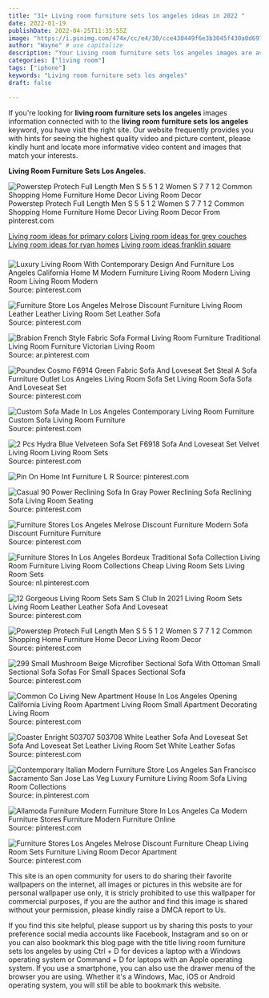 ```yaml
---
title: "31+ Living room furniture sets los angeles ideas in 2022 "
date: 2022-01-19
publishDate: 2022-04-25T11:35:55Z
image: "https://i.pinimg.com/474x/cc/e4/30/cce430449f6e3b3045f430a0d697c972.jpg"
author: "Wayne" # use capitalize
description: "Your Living room furniture sets los angeles images are available. Living room furniture sets los angeles are a topic that is being searched for and liked by netizens today. You can Get the Living room furniture sets los angeles files here. Get all royalty-free photos."
categories: ["living room"]
tags: ["iphone"]
keywords: "Living room furniture sets los angeles"
draft: false

---
```


If you're looking for **living room furniture sets los angeles** images information connected with to the **living room furniture sets los angeles** keyword, you have visit the right  site.  Our website frequently  provides you with  hints  for seeing  the highest  quality video and picture  content, please kindly hunt and locate more informative video content and images  that match your interests.

**Living Room Furniture Sets Los Angeles**. 

![Powerstep Protech Full Length Men S 5 5 1 2 Women S 7 7 1 2 Common Shopping Home Furniture Home Decor Living Room Decor](https://i.pinimg.com/originals/90/11/6b/90116bc007fe56de7582f3f4827943f1.jpg "Powerstep Protech Full Length Men S 5 5 1 2 Women S 7 7 1 2 Common Shopping Home Furniture Home Decor Living Room Decor")
Powerstep Protech Full Length Men S 5 5 1 2 Women S 7 7 1 2 Common Shopping Home Furniture Home Decor Living Room Decor From pinterest.com

[Living room ideas for primary colors](/living-room-ideas-for-primary-colors/)
[Living room ideas for grey couches](/living-room-ideas-for-grey-couches/)
[Living room ideas for ryan homes](/living-room-ideas-for-ryan-homes/)
[Living room ideas franklin square](/living-room-ideas-franklin-square/)



### 

 


![Luxury Living Room With Contemporary Design And Furniture Los Angeles California Home M Modern Furniture Living Room Modern Living Room Living Room Modern](https://i.pinimg.com/originals/2f/1f/b7/2f1fb74ccfbf073bc3078840a0b422c6.jpg "Luxury Living Room With Contemporary Design And Furniture Los Angeles California Home M Modern Furniture Living Room Modern Living Room Living Room Modern")
Source: pinterest.com

 

![Furniture Store Los Angeles Melrose Discount Furniture Living Room Leather Leather Living Room Set Leather Sofa](https://i.pinimg.com/564x/17/92/3b/17923b78fb37458595a22be30fdf07cd.jpg "Furniture Store Los Angeles Melrose Discount Furniture Living Room Leather Leather Living Room Set Leather Sofa")
Source: pinterest.com

 

![Brabion French Style Fabric Sofa Formal Living Room Furniture Traditional Living Room Furniture Victorian Living Room](https://i.pinimg.com/originals/b6/90/64/b690640a1a09e24b65c9eb3a7f9a8067.jpg "Brabion French Style Fabric Sofa Formal Living Room Furniture Traditional Living Room Furniture Victorian Living Room")
Source: ar.pinterest.com

 

![Poundex Cosmo F6914 Green Fabric Sofa And Loveseat Set Steal A Sofa Furniture Outlet Los Angeles Living Room Sofa Set Living Room Sofa Sofa And Loveseat Set](https://i.pinimg.com/originals/45/5c/ce/455ccec58b7a0739bcb79d1e6bbecd32.jpg "Poundex Cosmo F6914 Green Fabric Sofa And Loveseat Set Steal A Sofa Furniture Outlet Los Angeles Living Room Sofa Set Living Room Sofa Sofa And Loveseat Set")
Source: pinterest.com

 

![Custom Sofa Made In Los Angeles Contemporary Living Room Furniture Custom Sofa Living Room Furniture](https://i.pinimg.com/originals/dd/e9/99/dde999e0e261b7fdc5b0eba5e3dd7593.jpg "Custom Sofa Made In Los Angeles Contemporary Living Room Furniture Custom Sofa Living Room Furniture")
Source: pinterest.com

 

![2 Pcs Hydra Blue Velveteen Sofa Set F6918 Sofa And Loveseat Set Velvet Living Room Living Room Sets](https://i.pinimg.com/originals/29/51/af/2951afc3b7c9439e0def462f83a86a3e.jpg "2 Pcs Hydra Blue Velveteen Sofa Set F6918 Sofa And Loveseat Set Velvet Living Room Living Room Sets")
Source: pinterest.com

 

![Pin On Home Int Furniture L R](https://i.pinimg.com/originals/26/76/87/2676871d9bd9b194a8c3cff8b525e501.jpg "Pin On Home Int Furniture L R")
Source: pinterest.com

 

![Casual 90 Power Reclining Sofa In Gray Power Reclining Sofa Reclining Sofa Living Room Seating](https://i.pinimg.com/736x/79/43/cf/7943cf33853c3fbe5f3df52f10c092ec.jpg "Casual 90 Power Reclining Sofa In Gray Power Reclining Sofa Reclining Sofa Living Room Seating")
Source: pinterest.com

 

![Furniture Stores Los Angeles Melrose Discount Furniture Modern Sofa Discount Furniture Furniture](https://i.pinimg.com/originals/73/f0/e5/73f0e5630994f070d00e3298be11180f.jpg "Furniture Stores Los Angeles Melrose Discount Furniture Modern Sofa Discount Furniture Furniture")
Source: pinterest.com

 

![Furniture Stores In Los Angeles Bordeux Traditional Sofa Collection Living Room Furniture Living Room Collections Cheap Living Room Sets Living Room Sets](https://i.pinimg.com/originals/0e/e8/a7/0ee8a74e158c459079f2a05139db23e0.jpg "Furniture Stores In Los Angeles Bordeux Traditional Sofa Collection Living Room Furniture Living Room Collections Cheap Living Room Sets Living Room Sets")
Source: nl.pinterest.com

 

![12 Gorgeous Living Room Sets Sam S Club In 2021 Living Room Sets Living Room Leather Leather Sofa And Loveseat](https://i.pinimg.com/originals/a1/97/d8/a197d835c4b1ba71c01bad03f8ef43b0.jpg "12 Gorgeous Living Room Sets Sam S Club In 2021 Living Room Sets Living Room Leather Leather Sofa And Loveseat")
Source: pinterest.com

 

![Powerstep Protech Full Length Men S 5 5 1 2 Women S 7 7 1 2 Common Shopping Home Furniture Home Decor Living Room Decor](https://i.pinimg.com/originals/90/11/6b/90116bc007fe56de7582f3f4827943f1.jpg "Powerstep Protech Full Length Men S 5 5 1 2 Women S 7 7 1 2 Common Shopping Home Furniture Home Decor Living Room Decor")
Source: pinterest.com

 

![299 Small Mushroom Beige Microfiber Sectional Sofa With Ottoman Small Sectional Sofa Sofas For Small Spaces Sectional Sofa](https://i.pinimg.com/originals/6b/43/66/6b43663e559abee37334a726d2140b34.jpg "299 Small Mushroom Beige Microfiber Sectional Sofa With Ottoman Small Sectional Sofa Sofas For Small Spaces Sectional Sofa")
Source: pinterest.com

 

![Common Co Living New Apartment House In Los Angeles Opening California Living Room Apartment Living Room Small Apartment Decorating Living Room](https://i.pinimg.com/originals/9e/69/e1/9e69e18bd267f7adfd5d979cf1ac8941.jpg "Common Co Living New Apartment House In Los Angeles Opening California Living Room Apartment Living Room Small Apartment Decorating Living Room")
Source: pinterest.com

 

![Coaster Enright 503707 503708 White Leather Sofa And Loveseat Set Sofa And Loveseat Set Leather Living Room Set White Leather Sofas](https://i.pinimg.com/originals/33/d6/96/33d69607b2bf1fea82f6ae5ccde36e56.jpg "Coaster Enright 503707 503708 White Leather Sofa And Loveseat Set Sofa And Loveseat Set Leather Living Room Set White Leather Sofas")
Source: pinterest.com

 

![Contemporary Italian Modern Furniture Store Los Angeles San Francisco Sacramento San Jose Las Veg Luxury Furniture Living Room Sofa Living Room Collections](https://i.pinimg.com/originals/1f/9c/c7/1f9cc7c2793e1661e9422d7abcea7d01.jpg "Contemporary Italian Modern Furniture Store Los Angeles San Francisco Sacramento San Jose Las Veg Luxury Furniture Living Room Sofa Living Room Collections")
Source: in.pinterest.com

 

![Allamoda Furniture Modern Furniture Store In Los Angeles Ca Modern Furniture Stores Furniture Modern Furniture Online](https://i.pinimg.com/originals/19/8b/24/198b24612000a1c928b5bf66ca72ed94.jpg "Allamoda Furniture Modern Furniture Store In Los Angeles Ca Modern Furniture Stores Furniture Modern Furniture Online")
Source: pinterest.com

 

![Furniture Stores Los Angeles Melrose Discount Furniture Cheap Living Room Sets Furniture Living Room Decor Apartment](https://i.pinimg.com/474x/cc/e4/30/cce430449f6e3b3045f430a0d697c972.jpg "Furniture Stores Los Angeles Melrose Discount Furniture Cheap Living Room Sets Furniture Living Room Decor Apartment")
Source: pinterest.com

 

This site is an open community for users to do sharing their favorite wallpapers on the internet, all images or pictures in this website are for personal wallpaper use only, it is stricly prohibited to use this wallpaper for commercial purposes, if you are the author and find this image is shared without your permission, please kindly raise a DMCA report to Us.

If you find this site helpful, please support us by sharing this posts to your preference social media accounts like Facebook, Instagram and so on or you can also bookmark this blog page with the title living room furniture sets los angeles by using Ctrl + D for devices a laptop with a Windows operating system or Command + D for laptops with an Apple operating system. If you use a smartphone, you can also use the drawer menu of the browser you are using. Whether it's a Windows, Mac, iOS or Android operating system, you will still be able to bookmark this website.
